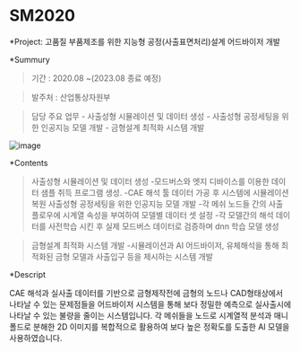 # SM2020
*Project: 고품질 부품제조를 위한 지능형 공정(사출표면처리)설계 어드바이저 개발


*Summury

>기간 : 2020.08  ~(2023.08 종료 예정)

>발주처 : 산업통상자원부

>담당 주요 업무
	- 사출성형 시뮬레이션 및 데이터 생성
	- 사출성형 공정세팅을 위한 인공지능 모델 개발
	- 금형설계 최적화 시스템 개발

![image](https://github.com/songjs1024/SM2020/assets/33867367/8820edbb-85d4-44ef-b7dc-6d6c70c1b98c)


*Contents

>사출성형 시뮬레이션 및 데이터 생성
	-모드버스와 엣지 디바이스를 이용한 데이터 샘플 취득 프로그램 생성. 
	-CAE 해석 툴 데이터 가공 후 시스템에 시뮬레이션 복원 
>사출성형 공정세팅을 위한 인공지능 모델 개발
	-각 메쉬 노드들 간의 사출 플로우에 시계열 속성을 부여하여 모델별 데이터 셋 설정
	-각 모델간의 해석 데이터를 사전학습 시킨 후 실제 모드버스 데이터로 검증하며 dnn 학습 모델 생성

>금형설계 최적화 시스템 개발
	-시뮬레이션과 AI 어드바이저, 유체해석을 통해 최적화된 금형 모델과 사출입구 등을 제시하는 시스템 개발

*Descript

CAE 해석과 실사출 데이터를 기반으로 금형제작전에 금형의 노드나 CAD형태상에서 	나타날 수 있는 문제점들을 어드바이저 시스템을 통해 보다 정밀한 예측으로 실사출시에 나타날 수 있는 불량을 줄이는 시스템입니다. 
각 메쉬들을 노드로 시계열적 분석과 매니폴드로 분해한 2D 이미지를 복합적으로 활용하여 보다 높은 정확도를 도출한 AI 모델을 사용하였습니다.
